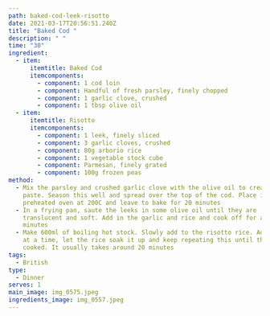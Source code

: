 ```yaml
---
path: baked-cod-leek-risotto
date: 2021-03-17T20:56:51.240Z
title: "Baked Cod "
description: " "
time: "30"
ingredient:
  - item:
      itemtitle: Baked Cod
      itemcomponents:
        - component: 1 cod loin
        - component: Handful of fresh parsley, finely chopped
        - component: 1 garlic clove, crushed
        - component: 1 tbsp olive oil
  - item:
      itemtitle: Risotto
      itemcomponents:
        - component: 1 leek, finely sliced
        - component: 3 garlic cloves, crushed
        - component: 80g arborio rice
        - component: 1 vegetable stock cube
        - component: Parmesan, finely grated
        - component: 100g frozen peas
method:
  - Mix the parsley and crushed garlic clove with the olive oil to create a
    paste. Season this well and spread over the top of the cod. Place in a
    preheated oven at 200C and leave to bake for 20 minutes
  - In a frying pan, saute the leeks in some olive oil until they are
    translucent and soft. Add in the garlic and rice and cook off for a few
    minutes
  - Make 600ml of boiling hot stock. Slowly add to the risotto rice. Add a bit
    at a time, let the rice soak it up and keep repeating this until the rice is
    cooked. It usually takes around 20 minutes
tags:
  - British
type:
  - Dinner
serves: 1
main_image: img_0575.jpeg
ingredients_image: img_0557.jpeg
---
```

